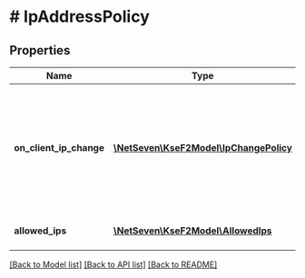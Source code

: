# # IpAddressPolicy

## Properties

Name | Type | Description | Notes
------------ | ------------- | ------------- | -------------
**on_client_ip_change** | [**\NetSeven\KseF2Model\IpChangePolicy**](IpChangePolicy.md) | Określa reakcję systemu, gdy token dostępu zostanie użyty z adresu IP spoza zadeklarowanej listy dozwolonych adresów IP (allowedIps). | [optional]
**allowed_ips** | [**\NetSeven\KseF2Model\AllowedIps**](AllowedIps.md) | Lista dozwolonych adresów IP. | [optional]

[[Back to Model list]](../../README.md#models) [[Back to API list]](../../README.md#endpoints) [[Back to README]](../../README.md)
